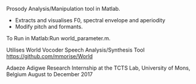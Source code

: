 Prosody Analysis/Manipulation tool in Matlab.
- Extracts and visualises F0, spectral envelope and aperiodity 
- Modify pitch and formants. 

To Run in Matlab:Run world_parameter.m.



Utilises World Vocoder Speech Analysis/Synthesis Tool https://github.com/mmorise/World


Adaeze Adigwe
Research Internship at the TCTS Lab, University of Mons, Belgium
August to December 2017 